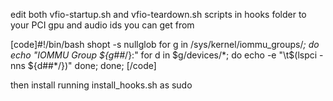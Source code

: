 edit both vfio-startup.sh and vfio-teardown.sh scripts in hooks folder to your PCI gpu and audio ids you can get from 

[code]#!/bin/bash
shopt -s nullglob
for g in /sys/kernel/iommu_groups/*; do
    echo "IOMMU Group ${g##*/}:"
    for d in $g/devices/*; do
        echo -e "\t$(lspci -nns ${d##*/})"
    done;
done; [/code]



then install running install_hooks.sh as sudo
